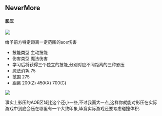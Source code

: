 NeverMore
------------------

#### 影压

![](./assests/20100416173451946.jpg)

给予前方特定距离一定范围的aoe伤害

* 技能类型 主动技能
* 伤害类型 魔法伤害
* 学习后将获得三个独立的技能,分别对应不同距离的三种影压
* 魔法消耗 75
* 范围 275
* 距离 200(Z) 450(X) 700(C)

![](./assests/20100416173451692.jpg)

事实上影压的AOE区域比这个还小一些,不过我画大一点,这样你就能对影压在实际游戏中到底会压在哪里有一个大致印象,毕竟实际游戏还要考虑碰撞体积.